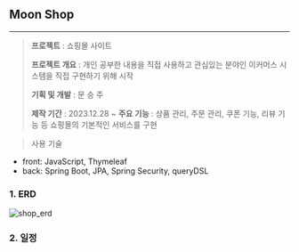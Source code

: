 ## **Moon Shop**
----
> **프로젝트** : 쇼핑몰 사이트
> 
> **프로젝트 개요** : 개인 공부한 내용을 직접 사용하고 관심있는 분야인 이커머스 시스템을 직접 구현하기 위해 시작
>
> **기획 및 개발** : 문 승 주
>
> **제작 기간** : 2023.12.28 ~
> **주요 기능** : 상품 관리, 주문 관리, 쿠폰 기능, 리뷰 기능 등 쇼핑몰의 기본적인 서비스를 구현

> 사용 기술
- front: JavaScript, Thymeleaf
- back: Spring Boot, JPA, Spring Security, queryDSL

###  **1. ERD**
![shop_erd](https://github.com/tmdwn725/moon_shop_user/assets/60638602/3d8e245e-a8a6-44d1-bfb6-4329e605925e)

###  **2. 일정**




